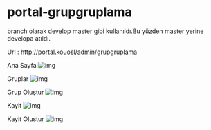 # portal-grupgruplama
branch olarak develop master gibi kullanıldı.Bu yüzden master yerine developa atıldı.

Url : http://portal.kouosl/admin/grupgruplama

Ana Sayfa
![img](https://github.com/OzerAdem/portal-grupgruplama/blob/develop/Resimler/Ana.png)

Gruplar
![img](https://github.com/OzerAdem/portal-grupgruplama/blob/develop/Resimler/Gruplar.png)

Grup Oluştur
![img](https://github.com/OzerAdem/portal-grupgruplama/blob/develop/Resimler/Grup%20Olustur.png)

Kayit
![img](https://github.com/OzerAdem/portal-grupgruplama/blob/develop/Resimler/Kayit.png)

Kayit Olustur
![img](https://github.com/OzerAdem/portal-grupgruplama/blob/develop/Resimler/Kayit%20Olustur.png)
